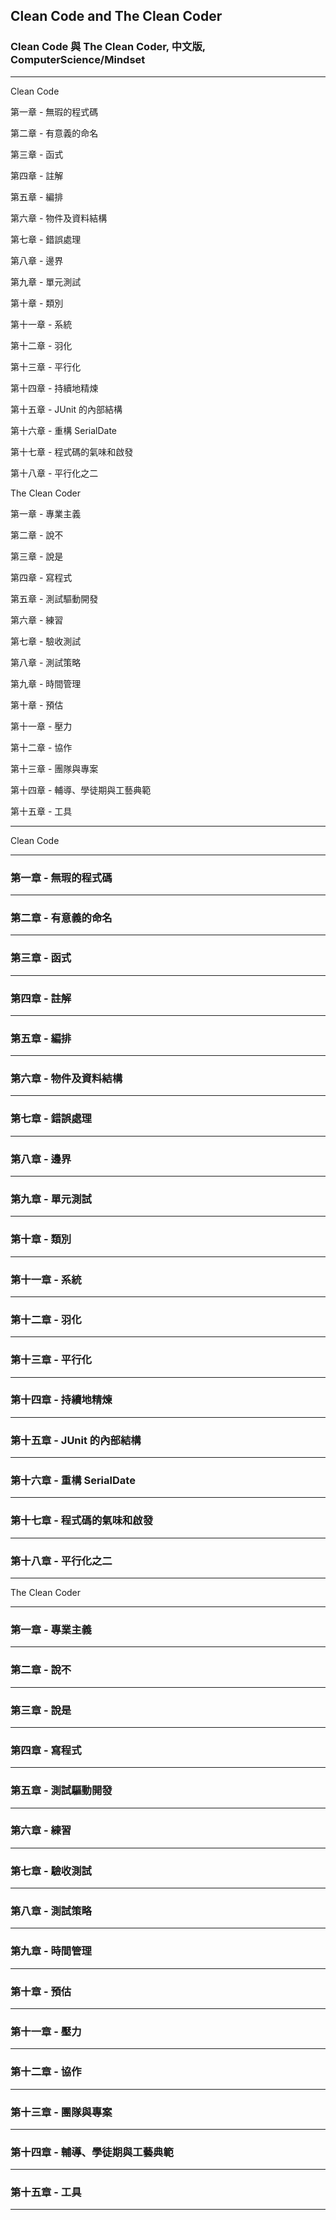 ## Clean Code and The Clean Coder

### Clean Code 與 The Clean Coder, 中文版, ComputerScience/Mindset

---

Clean Code

第一章 - 無瑕的程式碼

第二章 - 有意義的命名

第三章 - 函式

第四章 - 註解

第五章 - 編排

第六章 - 物件及資料結構

第七章 - 錯誤處理

第八章 - 邊界

第九章 - 單元測試

第十章 - 類別

第十一章 - 系統

第十二章 - 羽化

第十三章 - 平行化

第十四章 - 持續地精煉

第十五章 - JUnit 的內部結構

第十六章 - 重構 SerialDate

第十七章 - 程式碼的氣味和啟發

第十八章 - 平行化之二

The Clean Coder

第一章 - 專業主義

第二章 - 說不

第三章 - 說是

第四章 - 寫程式

第五章 - 測試驅動開發

第六章 - 練習

第七章 - 驗收測試

第八章 - 測試策略

第九章 - 時間管理

第十章 - 預估

第十一章 - 壓力

第十二章 - 協作

第十三章 - 團隊與專案

第十四章 - 輔導、學徒期與工藝典範

第十五章 - 工具

---

Clean Code

---

### 第一章 - 無瑕的程式碼

---

### 第二章 - 有意義的命名

---

### 第三章 - 函式

---

### 第四章 - 註解

---

### 第五章 - 編排

---

### 第六章 - 物件及資料結構

---

### 第七章 - 錯誤處理

---

### 第八章 - 邊界

---

### 第九章 - 單元測試

---

### 第十章 - 類別

---

### 第十一章 - 系統

---

### 第十二章 - 羽化

---

### 第十三章 - 平行化

---

### 第十四章 - 持續地精煉

---

### 第十五章 - JUnit 的內部結構

---

### 第十六章 - 重構 SerialDate

---

### 第十七章 - 程式碼的氣味和啟發

---

### 第十八章 - 平行化之二

---

The Clean Coder

---

### 第一章 - 專業主義

---

### 第二章 - 說不

---

### 第三章 - 說是

---

### 第四章 - 寫程式

---

### 第五章 - 測試驅動開發

---

### 第六章 - 練習

---

### 第七章 - 驗收測試

---

### 第八章 - 測試策略

---

### 第九章 - 時間管理

---

### 第十章 - 預估

---

### 第十一章 - 壓力

---

### 第十二章 - 協作

---

### 第十三章 - 團隊與專案

---

### 第十四章 - 輔導、學徒期與工藝典範

---

### 第十五章 - 工具

---
